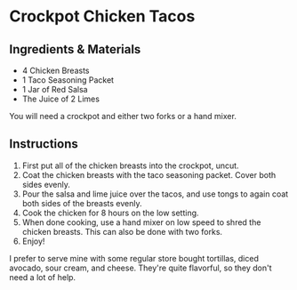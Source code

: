# Crockpot Chicken Tacos

## Ingredients & Materials

* 4 Chicken Breasts
* 1 Taco Seasoning Packet
* 1 Jar of Red Salsa
* The Juice of 2 Limes

You will need a crockpot and either two forks or a hand mixer. 

## Instructions
1. First put all of the chicken breasts into the crockpot, uncut.
2. Coat the chicken breasts with the taco seasoning packet. Cover both sides evenly. 
3. Pour the salsa and lime juice over the tacos, and use tongs to again coat both sides of the breasts evenly. 
4. Cook the chicken for 8 hours on the low setting. 
5. When done cooking, use a hand mixer on low speed to shred the chicken breasts. This can also be done with two forks. 
6. Enjoy!

I prefer to serve mine with some regular store bought tortillas, diced avocado, sour cream, and cheese. They're quite flavorful, 
so they don't need a lot of help. 
